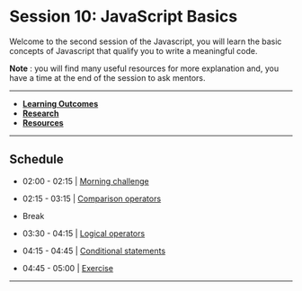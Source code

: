 # Session 10: JavaScript Basics

Welcome to the second session of the Javascript, you will learn the basic concepts of Javascript that qualify you to write a meaningful code.

**Note** : you will find many useful resources for more explanation and, you have a time at the end of the session to ask mentors.

---

- **[Learning Outcomes](learning-outcomes)**
- **[Research](research-topics)**
- **[Resources](resources)**

---

## Schedule

- 02:00 - 02:15 | [Morning challenge](morning-challenge#morning-challenge)
- 02:15 - 03:15 | [Comparison operators](operators#comparison-operators)
- Break
- 03:30 - 04:15 | [Logical operators](operators#logical-operators)
- 04:15 - 04:45 | [Conditional statements](operators#conditional-statements)

- 04:45 - 05:00 | [Exercise](exercise)

---
